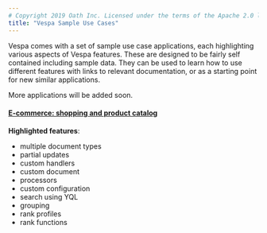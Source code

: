 ```yaml
---
# Copyright 2019 Oath Inc. Licensed under the terms of the Apache 2.0 license. See LICENSE in the project root.
title: "Vespa Sample Use Cases"
---
```


Vespa comes with a set of sample use case applications, each highlighting
various aspects of Vespa features. These are designed to be fairly self
contained including sample data. They can be used to learn how to use
different features with links to relevant documentation, or as a starting point
for new similar applications.

More applications will be added soon.

#### [E-commerce: shopping and product catalog](/documentation/use-case-shopping.html)

**Highlighted features**:

* multiple document types
* partial updates
* custom handlers
* custom document
* processors
* custom configuration
* search using YQL
* grouping
* rank profiles
* rank functions






